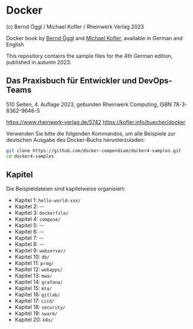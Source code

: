 # Docker

(c) Bernd Öggl / Michael Kofler / Rheinwerk Verlag 2023


Docker book by [Bernd Öggl](https://webman.at) and [Michael Kofler](https://kofler.info), available in German and English

This repository contains the sample files for the 4th German edition, published in autumn 2023.

## Das Praxisbuch für Entwickler und DevOps-Teams

510 Seiten, 4. Auflage 2023, gebunden
Rheinwerk Computing, ISBN 78-3-8362-9646-5

<https://www.rheinwerk-verlag.de/5742>
<https://kofler.info/buecher/docker>

Verwenden Sie bitte die folgenden Kommandos, um alle Beispiele 
zur deutschen Ausgabe des Docker-Buchs herunterzuladen:

```bash
git clone https://github.com/docker-compendium/docker4-samples.git
cd docker4-samples
```

## Kapitel

Die Beispieldateien sind kapitelweise organisiert:

* Kapitel 1:   `hello-world-xxx/`
* Kapitel 2:   --
* Kapitel 3:   `dockerfile/`
* Kapitel 4:   `compose/`
* Kapitel 5:   --
* Kapitel 6:   --
* Kapitel 7:   --
* Kapitel 8:   --
* Kapitel 9:   `webserver/`
* Kapitel 10:  `db/`
* Kapitel 11:  `prog/`
* Kapitel 12:  `webapps/`
* Kapitel 13:  `mwa/`
* Kapitel 14:  `grafana/`
* Kapitel 15:  `mta/`
* Kapitel 16:  `gitlab/`
* Kapitel 17:  `cicd/`
* Kapitel 18:  `security/`
* Kapitel 19:  `swarm/`
* Kapitel 20:  `k8s/`
